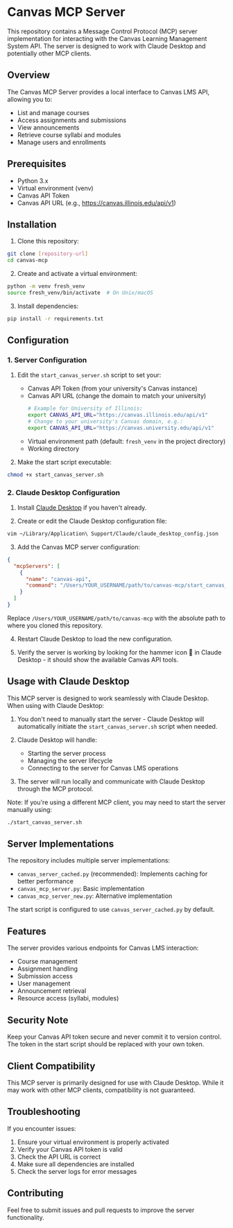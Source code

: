 # Canvas MCP Server

This repository contains a Message Control Protocol (MCP) server implementation for interacting with the Canvas Learning Management System API. The server is designed to work with Claude Desktop and potentially other MCP clients.

## Overview

The Canvas MCP Server provides a local interface to Canvas LMS API, allowing you to:
- List and manage courses
- Access assignments and submissions
- View announcements
- Retrieve course syllabi and modules
- Manage users and enrollments

## Prerequisites

- Python 3.x
- Virtual environment (venv)
- Canvas API Token
- Canvas API URL (e.g., https://canvas.illinois.edu/api/v1)

## Installation

1. Clone this repository:
```bash
git clone [repository-url]
cd canvas-mcp
```

2. Create and activate a virtual environment:
```bash
python -m venv fresh_venv
source fresh_venv/bin/activate  # On Unix/macOS
```

3. Install dependencies:
```bash
pip install -r requirements.txt
```

## Configuration

### 1. Server Configuration

1. Edit the `start_canvas_server.sh` script to set your:
   - Canvas API Token (from your university's Canvas instance)
   - Canvas API URL (change the domain to match your university)
     ```bash
     # Example for University of Illinois:
     export CANVAS_API_URL="https://canvas.illinois.edu/api/v1"
     # Change to your university's Canvas domain, e.g.:
     export CANVAS_API_URL="https://canvas.university.edu/api/v1"
     ```
   - Virtual environment path (default: `fresh_venv` in the project directory)
   - Working directory

2. Make the start script executable:
```bash
chmod +x start_canvas_server.sh
```

### 2. Claude Desktop Configuration

1. Install [Claude Desktop](https://claude.ai/download) if you haven't already.

2. Create or edit the Claude Desktop configuration file:
```bash
vim ~/Library/Application\ Support/Claude/claude_desktop_config.json
```

3. Add the Canvas MCP server configuration:
```json
{
  "mcpServers": [
    {
      "name": "canvas-api",
      "command": "/Users/YOUR_USERNAME/path/to/canvas-mcp/start_canvas_server.sh"
    }
  ]
}
```

Replace `/Users/YOUR_USERNAME/path/to/canvas-mcp` with the absolute path to where you cloned this repository.

4. Restart Claude Desktop to load the new configuration.

5. Verify the server is working by looking for the hammer icon 🔨 in Claude Desktop - it should show the available Canvas API tools.

## Usage with Claude Desktop

This MCP server is designed to work seamlessly with Claude Desktop. When using with Claude Desktop:

1. You don't need to manually start the server - Claude Desktop will automatically initiate the `start_canvas_server.sh` script when needed.

2. Claude Desktop will handle:
   - Starting the server process
   - Managing the server lifecycle
   - Connecting to the server for Canvas LMS operations

3. The server will run locally and communicate with Claude Desktop through the MCP protocol.

Note: If you're using a different MCP client, you may need to start the server manually using:
```bash
./start_canvas_server.sh
```

## Server Implementations

The repository includes multiple server implementations:
- `canvas_server_cached.py` (recommended): Implements caching for better performance
- `canvas_mcp_server.py`: Basic implementation
- `canvas_mcp_server_new.py`: Alternative implementation

The start script is configured to use `canvas_server_cached.py` by default.

## Features

The server provides various endpoints for Canvas LMS interaction:
- Course management
- Assignment handling
- Submission access
- User management
- Announcement retrieval
- Resource access (syllabi, modules)

## Security Note

Keep your Canvas API token secure and never commit it to version control. The token in the start script should be replaced with your own token.

## Client Compatibility

This MCP server is primarily designed for use with Claude Desktop. While it may work with other MCP clients, compatibility is not guaranteed.

## Troubleshooting

If you encounter issues:
1. Ensure your virtual environment is properly activated
2. Verify your Canvas API token is valid
3. Check the API URL is correct
4. Make sure all dependencies are installed
5. Check the server logs for error messages

## Contributing

Feel free to submit issues and pull requests to improve the server functionality.
